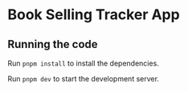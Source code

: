 
  # Book Selling Tracker App
  ## Running the code

  Run `pnpm install` to install the dependencies.

  Run `pnpm dev` to start the development server.
  